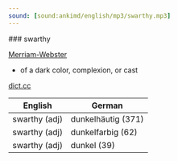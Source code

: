 ```yaml
---
sound: [sound:ankimd/english/mp3/swarthy.mp3]
---
```


\### swarthy

[Merriam-Webster](https://www.merriam-webster.com/dictionary/swarthy)

- of a dark color, complexion, or cast

[dict.cc](https://www.dict.cc/swarthy)

| English        | German       |
| -------------- | ------------ |
| swarthy (adj) | dunkelhäutig (371) |
| swarthy (adj) | dunkelfarbig (62) |
| swarthy (adj) | dunkel (39) |
